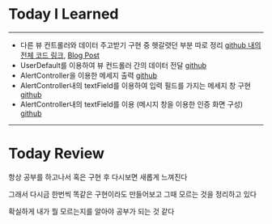 # Today I Learned

---

- 다른 뷰 컨트롤러와 데이터 주고받기 구현 중 헷갈렷던 부분 따로 정리 [github 내의 전체 코드 링크](https://github.com/VincentGeranium/Swift-Study/tree/master/SubmitValue-Stored), [Blog Post](https://vincentgeranium.github.io/ios,/swift/2019/04/25/iOS-And-Swift-Study.html)
- UserDefault를 이용하여 뷰 컨드롤러 간의 데이터 전달 [github](https://github.com/VincentGeranium/Swift-Study/tree/master/SubmitValue-UserDefaults)
- AlertController을 이용한 메세지 출력 [github](https://github.com/VincentGeranium/Swift-Study/tree/master/Msg-AlertController)
- AlertController내의 textField를 이용하여 입력 필드를 가지는 메세지 창 구현 [github](https://github.com/VincentGeranium/Swift-Study/tree/master/UIAlertController-Study-TextField)
- AlertController내의 textField를 이용 (메시지 창을 이용한 인증 화면 구성) [github](https://github.com/VincentGeranium/Swift-Study/tree/master/UIAlertController-Study-Login)

---

# Today Review

항상 공부를 하고나서 혹은 구현 후 다시보면 새롭게 느껴진다

그래서 다시금 한번씩 똑같은 구현이라도 만들어보고 그때 모르는 것을 정리하고 있다

확실하게 내가 뭘 모르는지를 알아야 공부가 되는 것 같다